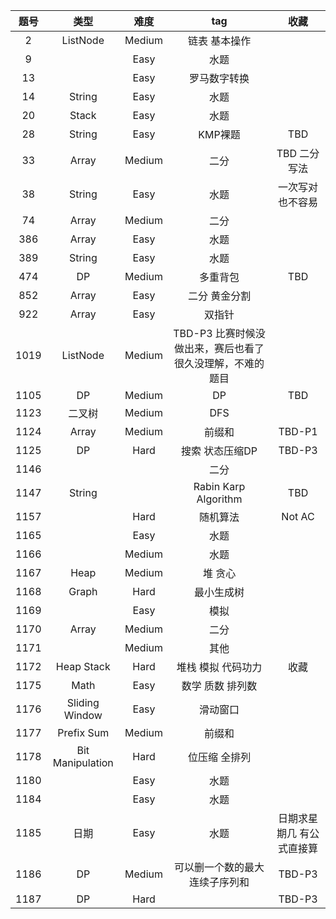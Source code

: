 |题号|类型|难度|tag|收藏|
|:---:|:---:|:---:|:---:|:---:|
|2|ListNode|Medium|链表 基本操作|
|9| |Easy|水题|
|13| |Easy|罗马数字转换|
|14|String|Easy|水题|
|20|Stack|Easy|水题|
|28|String|Easy|KMP裸题|TBD|
|33|Array|Medium|二分|TBD 二分写法|
|38|String|Easy|水题|一次写对也不容易|
|74|Array|Medium|二分|
|386|Array|Easy|水题|
|389|String|Easy|水题|
|474|DP|Medium|多重背包|TBD|
|852|Array|Easy|二分 黄金分割|
|922|Array|Easy|双指针|
|1019|ListNode|Medium|TBD-P3 比赛时候没做出来，赛后也看了很久没理解，不难的题目|
|1105|DP|Medium|DP|TBD|
|1123|二叉树|Medium|DFS|
|1124|Array|Medium|前缀和|TBD-P1|
|1125|DP|Hard|搜索 状态压缩DP|TBD-P3|
|1146| | |二分|
|1147|String| |Rabin Karp Algorithm|TBD|
|1157| |Hard|随机算法|Not AC|
|1165| |Easy|水题|
|1166| |Medium|水题|
|1167|Heap|Medium|堆 贪心|
|1168|Graph|Hard|最小生成树|
|1169| |Easy|模拟|
|1170|Array|Medium|二分|
|1171| |Medium|其他|
|1172|Heap Stack|Hard|堆栈 模拟 代码功力|收藏|
|1175|Math|Easy|数学 质数 排列数|
|1176|Sliding Window |Easy|滑动窗口|
|1177|Prefix Sum |Medium|前缀和|
|1178|Bit Manipulation|Hard|位压缩 全排列|
|1180| |Easy|水题|
|1184| |Easy|水题|
|1185|日期|Easy|水题|日期求星期几 有公式直接算|
|1186|DP|Medium|可以删一个数的最大连续子序列和|TBD-P3|
|1187|DP|Hard| |TBD-P3|